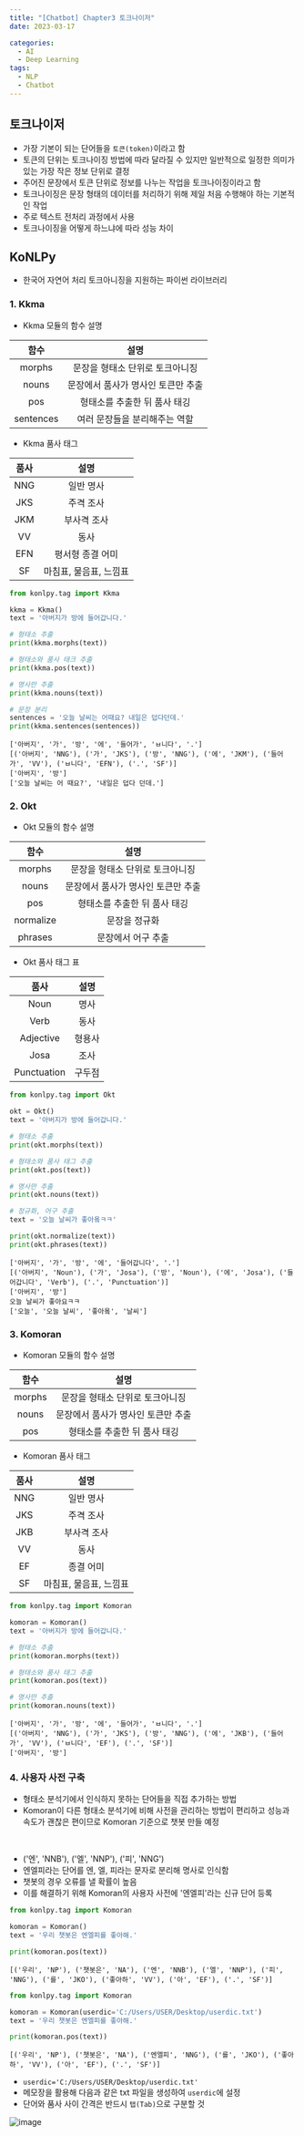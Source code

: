 ```yaml
---
title: "[Chatbot] Chapter3 토크나이저"
date: 2023-03-17

categories:
  - AI
  - Deep Learning
tags:
  - NLP
  - Chatbot
---
```


## 토크나이저
- 가장 기본이 되는 단어들을 `토큰(token)`이라고 함
- 토큰의 단위는 토크나이징 방법에 따라 달라질 수 있지만 일반적으로 일정한 의미가 있는 가장 작은 정보 단위로 결정
- 주어진 문장에서 토큰 단위로 정보를 나누는 작업을 토크나이징이라고 함
- 토크나이징은 문장 형태의 데이터를 처리하기 위해 제일 처음 수행해야 하는 기본적인 작업
- 주로 텍스트 전처리 과정에서 사용
- 토크나이징을 어떻게 하느냐에 따라 성능 차이

## KoNLPy
- 한국어 자연어 처리 토크아니징을 지원하는 파이썬 라이브러리

### 1. Kkma

- Kkma 모듈의 함수 설명

|함수|설명|
|:---:|:---:|
|morphs|문장을 형태소 단위로 토크아니징|
|nouns|문장에서 품사가 명사인 토큰만 추출|
|pos|형태소를 추출한 뒤 품사 태깅|
|sentences|여러 문장들을 분리해주는 역할|

- Kkma 품사 태그

|품사|설명|
|:---:|:---:|
|NNG|일반 명사|
|JKS|주격 조사|
|JKM|부사격 조사|
|VV|동사|
|EFN|평서형 종결 어미|
|SF|마침표, 물음표, 느낌표|


```python
from konlpy.tag import Kkma

kkma = Kkma()
text = '아버지가 방에 들어갑니다.'

# 형태소 추출
print(kkma.morphs(text))

# 형태소와 품사 태크 추출
print(kkma.pos(text))

# 명사만 추출
print(kkma.nouns(text))

# 문장 분리
sentences = '오늘 날씨는 어때요? 내일은 덥다던데.'
print(kkma.sentences(sentences))
```

    ['아버지', '가', '방', '에', '들어가', 'ㅂ니다', '.']
    [('아버지', 'NNG'), ('가', 'JKS'), ('방', 'NNG'), ('에', 'JKM'), ('들어가', 'VV'), ('ㅂ니다', 'EFN'), ('.', 'SF')]
    ['아버지', '방']
    ['오늘 날씨는 어 때요?', '내일은 덥다 던데.']
    

### 2. Okt

- Okt 모듈의 함수 설명

|함수|설명|
|:---:|:---:|
|morphs|문장을 형태소 단위로 토크아니징|
|nouns|문장에서 품사가 명사인 토큰만 추출|
|pos|형태소를 추출한 뒤 품사 태깅|
|normalize|문장을 정규화|
|phrases|문장에서 어구 추출|

- Okt 품사 태그 표

|품사|설명|
|:---:|:---:|
|Noun|명사|
|Verb|동사|
|Adjective|형용사|
|Josa|조사|
|Punctuation|구두점|


```python
from konlpy.tag import Okt

okt = Okt()
text = '아버지가 방에 들어갑니다.'

# 형태소 추출
print(okt.morphs(text))

# 형태소와 품사 태그 추출
print(okt.pos(text))

# 명사만 추출
print(okt.nouns(text))

# 정규화, 어구 추출
text = '오늘 날씨가 좋아욬ㅋㅋ'

print(okt.normalize(text))
print(okt.phrases(text))
```

    ['아버지', '가', '방', '에', '들어갑니다', '.']
    [('아버지', 'Noun'), ('가', 'Josa'), ('방', 'Noun'), ('에', 'Josa'), ('들어갑니다', 'Verb'), ('.', 'Punctuation')]
    ['아버지', '방']
    오늘 날씨가 좋아요ㅋㅋ
    ['오늘', '오늘 날씨', '좋아욬', '날씨']
    

### 3. Komoran

- Komoran 모듈의 함수 설명

|함수|설명|
|:---:|:---:|
|morphs|문장을 형태소 단위로 토크아니징|
|nouns|문장에서 품사가 명사인 토큰만 추출|
|pos|형태소를 추출한 뒤 품사 태깅|

- Komoran 품사 태그

|품사|설명|
|:---:|:---:|
|NNG|일반 명사|
|JKS|주격 조사|
|JKB|부사격 조사|
|VV|동사|
|EF|종결 어미|
|SF|마침표, 물음표, 느낌표|


```python
from konlpy.tag import Komoran

komoran = Komoran()
text = '아버지가 방에 들어갑니다.'

# 형태소 추출
print(komoran.morphs(text))

# 형태소와 품사 태그 추출
print(komoran.pos(text))

# 명사만 추출
print(komoran.nouns(text))
```

    ['아버지', '가', '방', '에', '들어가', 'ㅂ니다', '.']
    [('아버지', 'NNG'), ('가', 'JKS'), ('방', 'NNG'), ('에', 'JKB'), ('들어가', 'VV'), ('ㅂ니다', 'EF'), ('.', 'SF')]
    ['아버지', '방']
    

### 4. 사용자 사전 구축
- 형태소 분석기에서 인식하지 못하는 단어들을 직접 추가하는 방법
- Komoran이 다른 형태소 분석기에 비해 사전을 관리하는 방법이 편리하고 성능과 속도가 괜찮은 편이므로 Komoran 기준으로 챗봇 만들 예정
<br>

- ('엔', 'NNB'), ('엘', 'NNP'), ('피', 'NNG')
- 엔엘피라는 단어를 엔, 엘, 피라는 문자로 분리해 명사로 인식함
- 챗봇의 경우 오류를 낼 확률이 높음
- 이를 해결하기 위해 Komoran의 사용자 사전에 '엔엘피'라는 신규 단어 등록


```python
from konlpy.tag import Komoran

komoran = Komoran()
text = '우리 챗봇은 엔엘피를 좋아해.'

print(komoran.pos(text))
```

    [('우리', 'NP'), ('챗봇은', 'NA'), ('엔', 'NNB'), ('엘', 'NNP'), ('피', 'NNG'), ('를', 'JKO'), ('좋아하', 'VV'), ('아', 'EF'), ('.', 'SF')]
    


```python
from konlpy.tag import Komoran

komoran = Komoran(userdic='C:/Users/USER/Desktop/userdic.txt')
text = '우리 챗봇은 엔엘피를 좋아해.'

print(komoran.pos(text))
```

    [('우리', 'NP'), ('챗봇은', 'NA'), ('엔엘피', 'NNG'), ('를', 'JKO'), ('좋아하', 'VV'), ('아', 'EF'), ('.', 'SF')]
    

- `userdic='C:/Users/USER/Desktop/userdic.txt'`
- 메모장을 활용해 다음과 같은 txt 파일을 생성하여 `userdic`에 설정
- 단어와 품사 사이 간격은 반드시 `탭(Tab)`으로 구분할 것

![image](https://user-images.githubusercontent.com/100760303/225826695-3457e617-0702-4676-ab19-8585198343f1.png)
